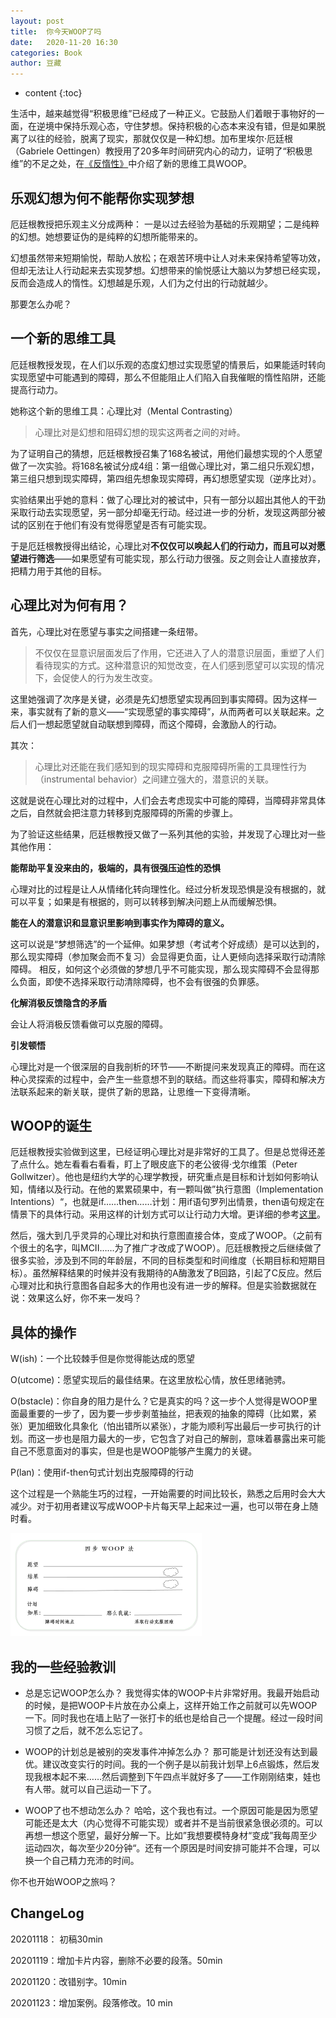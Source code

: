 ```yaml
---
layout: post
title:  你今天WOOP了吗
date:   2020-11-20 16:30
categories: Book
author: 豆藏
---
```


* content
{:toc}


生活中，越来越觉得“积极思维”已经成了一种正义。它鼓励人们着眼于事物好的一面，在逆境中保持乐观心态，守住梦想。保持积极的心态本来没有错，但是如果脱离了以往的经验，脱离了现实，那就仅仅是一种幻想。加布里埃尔·厄廷根（Gabriele Oettingen）教授用了20多年时间研究内心的动力，证明了“积极思维”的不足之处，在[《反惰性》](https://book.douban.com/subject/35051993/)中介绍了新的思维工具WOOP。






## 乐观幻想为何不能帮你实现梦想

厄廷根教授把乐观主义分成两种： 一是以过去经验为基础的乐观期望；二是纯粹的幻想。她想要证伪的是纯粹的幻想所能带来的。

幻想虽然带来短期愉悦，帮助人放松；在艰苦环境中让人对未来保持希望等功效，但却无法让人行动起来去实现梦想。幻想带来的愉悦感让大脑以为梦想已经实现，反而会造成人的惰性。幻想越是乐观，人们为之付出的行动就越少。

那要怎么办呢？

## 一个新的思维工具

厄廷根教授发现，在人们以乐观的态度幻想过实现愿望的情景后，如果能适时转向实现愿望中可能遇到的障碍，那么不但能阻止人们陷入自我催眠的惰性陷阱，还能提高行动力。

她称这个新的思维工具：心理比对（Mental Contrasting）

>心理比对是幻想和阻碍幻想的现实这两者之间的对峙。

为了证明自己的猜想，厄廷根教授召集了168名被试，用他们最想实现的个人愿望做了一次实验。将168名被试分成4组：第一组做心理比对，第二组只乐观幻想，第三组只想到现实障碍，第四组先想象现实障碍，再幻想愿望实现（逆序比对）。

实验结果出乎她的意料：做了心理比对的被试中，只有一部分以超出其他人的干劲采取行动去实现愿望，另一部分却毫无行动。经过进一步的分析，发现这两部分被试的区别在于他们有没有觉得愿望是否有可能实现。

于是厄廷根教授得出结论，心理比对**不仅仅可以唤起人们的行动力，而且可以对愿望进行筛选**——如果愿望有可能实现，那么行动力很强。反之则会让人直接放弃，把精力用于其他的目标。

## 心理比对为何有用？

首先，心理比对在愿望与事实之间搭建一条纽带。

> 不仅仅在显意识层面发后了作用，它还进入了人的潜意识层面，重塑了人们看待现实的方式。这种潜意识的知觉改变，在人们感到愿望可以实现的情况下，会促使人的行为发生改变。 

这里她强调了次序是关键，必须是先幻想愿望实现再回到事实障碍。因为这样一来，事实就有了新的意义——“实现愿望的事实障碍”，从而两者可以关联起来。之后人们一想起愿望就自动联想到障碍，而这个障碍，会激励人的行动。

其次：

>心理比对还能在我们感知到的现实障碍和克服障碍所需的工具理性行为（instrumental behavior）之间建立强大的，潜意识的关联。

这就是说在心理比对的过程中，人们会去考虑现实中可能的障碍，当障碍非常具体之后，自然就会把注意力转移到克服障碍的所需的步骤上。

为了验证这些结果，厄廷根教授又做了一系列其他的实验，并发现了心理比对一些其他作用：

**能帮助平复没来由的，极端的，具有很强压迫性的恐惧**

心理对比的过程是让人从情绪化转向理性化。经过分析发现恐惧是没有根据的，就可以平复；如果是有根据的，则可以转移到解决问题上从而缓解恐惧。

**能在人的潜意识和显意识里影响到事实作为障碍的意义。**

这可以说是“梦想筛选”的一个延伸。如果梦想（考试考个好成绩）是可以达到的，那么现实障碍（参加聚会而不复习）会显得更负面，让人更倾向选择采取行动清除障碍。 相反，如何这个必须做的梦想几乎不可能实现，那么现实障碍不会显得那么负面，即使不选择采取行动清除障碍，也不会有很强的负罪感。

**化解消极反馈隐含的矛盾**

会让人将消极反馈看做可以克服的障碍。

**引发顿悟**

心理比对是一个很深层的自我剖析的环节——不断提问来发现真正的障碍。而在这种心灵探索的过程中，会产生一些意想不到的联结。而这些将事实，障碍和解决方法联系起来的新关联，提供了新的思路，让思维一下变得清晰。

## WOOP的诞生

厄廷根教授实验做到这里，已经证明心理比对是非常好的工具了。但是总觉得还差了点什么。她左看看右看看，盯上了眼皮底下的老公彼得·戈尔维策（Peter Gollwitzer）。他也是纽约大学的心理学教授，研究重点是目标和计划如何影响认知，情绪以及行动。在他的累累硕果中，有一颗叫做”执行意图（Implementation Intentions）“，也就是if……then……计划：用if语句罗列出情景，then语句规定在情景下的具体行动。采用这样的计划方式可以让行动力大增。更详细的参考[这里](https://www.yangzhiping.com/psy/implementation-intentions.html)。

然后，强大到几乎灵异的心理比对和执行意图直接合体，变成了WOOP。（之前有个很土的名字，叫MCII……为了推广才改成了WOOP）。厄廷根教授之后继续做了很多实验，涉及到不同的年龄层，不同的目标类型和时间维度（长期目标和短期目标）。虽然解释结果的时候并没有我期待的A酶激发了B回路，引起了C反应。然后心理对比和执行意图各自起多大的作用也没有进一步的解释。但是实验数据就在说：效果这么好，你不来一发吗？

## 具体的操作

W(ish)：一个比较棘手但是你觉得能达成的愿望

O(utcome)：愿望实现后的最佳结果。在这里放松心情，放任思绪驰骋。

O(bstacle)：你自身的阻力是什么？它是真实的吗？这一步个人觉得是WOOP里面最重要的一步了，因为要一步步剥茧抽丝，把表观的抽象的障碍（比如累，紧张）更加细致化具象化（怕出错所以紧张），才能为顺利写出最后一步可执行的计划。而这一步也是阻力最大的一步，它包含了对自己的解剖，意味着暴露出来可能自己不愿意面对的事实，但是也是WOOP能够产生魔力的关键。

P(lan)：使用if-then句式计划出克服障碍的行动

这个过程是一个熟能生巧的过程，一开始需要的时间比较长，熟悉之后用时会大大减少。对于初用者建议写成WOOP卡片每天早上起来过一遍，也可以带在身上随时看。

![](https://github.com/bchen4/bchen4.github.io/raw/master/img/20201120/woop.png)


## 我的一些经验教训
* 总是忘记WOOP怎么办？
我觉得实体的WOOP卡片非常好用。我最开始启动的时候，是把WOOP卡片放在办公桌上，这样开始工作之前就可以先WOOP一下。同时我也在墙上贴了一张打卡的纸也是给自己一个提醒。经过一段时间习惯了之后，就不怎么忘记了。

* WOOP的计划总是被别的突发事件冲掉怎么办？
那可能是计划还没有达到最优。建议改变实行的时间。我的一个例子是以前我计划早上6点锻炼，然后发现我根本起不来……然后调整到下午四点半就好多了——工作刚刚结束，娃也有人带。就可以自己运动一下了。

* WOOP了也不想动怎么办？
哈哈，这个我也有过。一个原因可能是因为愿望可能还是太大（内心觉得不可能实现）或者并不是当前很紧急很必须的。可以再想一想这个愿望，最好分解一下。比如”我想要模特身材“变成”我每周至少运动四次，每次至少20分钟“。还有一个原因是时间安排可能并不合理，可以换一个自己精力充沛的时间。



你不也开始WOOP之旅吗？


## ChangeLog

20201118： 初稿30min

20201119：增加卡片内容，删除不必要的段落。50min

20201120：改错别字。10min

20201123：增加案例。段落修改。10 min
